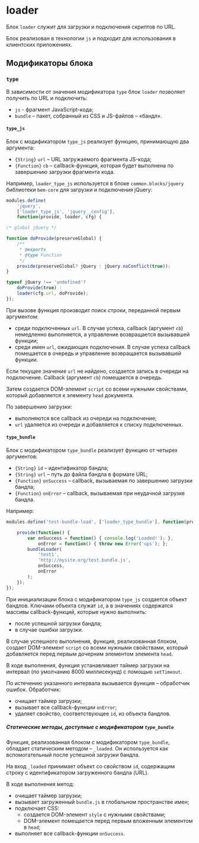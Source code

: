# loader

Блок `loader` служит для загрузки и подключения скриптов по URL.

Блок реализован в технологии `js` и подходит для использования в клиентских приложениях.


## Модификаторы блока

### `type`

В зависимости от значения модификатора `type` блок `loader` позволяет получить по URL и подключить:

* `js` - фрагмент JavaScript-кода;
* `bundle` – пакет, собранный из CSS и JS-файлов – «бандл».  


#### `type_js`

Блок с модификатором `type_js` реализует функцию, принимающую два аргумента:

* `{String}` `url` – URL загружаемого фрагмента JS-кода;
* `{Function}` `cb` – callback-функция, которая будет выполнена по завершению загрузки фрагмента кода.

Например, `loader_type_js` используется в блоке `common.blocks/jquery` библиотеки `bem-core` для загрузки и подключения jQuery:

```js
modules.define(
    'jquery',
    ['loader_type_js', 'jquery__config'],
    function(provide, loader, cfg) {

/* global jQuery */

function doProvide(preserveGlobal) {
    /**
     * @exports
     * @type Function
     */
    provide(preserveGlobal? jQuery : jQuery.noConflict(true));
}

typeof jQuery !== 'undefined'?
    doProvide(true) :
    loader(cfg.url, doProvide);
});
```


При вызове функция производит поиск строки, переданной первым аргументом:

* среди подключенных `url`. В случае успеха, callback (аргумент `cb`) немедленно выполняется, а управление возвращается вызывавшей функции;
* среди имен `url`, ожидающих подключения. В случае успеха callback помещается в очередь и управление возвращается вызывавшей функции.

Если текущее значение `url` не найдено, создается запись в очереди на подключение. Callback (аргумент `cb`) помещается в очередь. 

Затем создается DOM-элемент `script` со всеми нужными свойствами, который добавляется к элементу `head` документа.

По завершению загрузки:

* выполняются все callback из очереди на подключение;
* `url` удаляется из очереди и добавляется к списку подключенных. 


#### `type_bundle`

Блок с модификатором `type_bundle` реализует функцию от четырех аргументов:

* `{String}` `id` – идентификатор бандла;
* `{String}` `url` – путь до файла бандла в формате URL;
* `{Function}` `onSuccess` – callback, вызываемая по завершению загрузки бандла;
* `{Function}` `onError` – callback, вызываемая при неудачной загрузке бандла.

Например:

```js
modules.define('test-bundle-load', ['loader_type_bundle'], function(provide, bundleLoader) {

    provide(function() {
        var onSuccess = function() { console.log('Loaded!'); },
            onError = function() { throw new Error('ups'); };
        bundleLoader(
            'test1',
            'http://mysite.org/test.bundle.js', 
            onSuccess,
            onError
        );
    });
});
```


При инициализации блока с модификатором `type_js` создается объект бандлов. Ключами объекта служат `id`, а в значениях содержатся массивы callback-функций, которые нужно выполнить:

*  после успешной загрузки бандла;
*  в случае ошибки загрузки.

В случае успешного выполнения, функция, реализованная блоком, создает DOM-элемент `script` со всеми нужными свойствами, который добавляется перед первым дочерним элементом элемента `head`.

В ходе выполнения, функция устанавливает таймер загрузки на интервал (по умолчанию 8000 миллисекунд) с помощью `setTimeout`.

По истечению указанного интервала вызывается функция – обработчик ошибок. Обработчик:

* очищает таймер загрузки;
* вызывает все callback-функции `onError`;
* удаляет свойство, соответствующее `id`, из объекта бандлов.

##### Статические методы, доступные с модификатором `type_bundle`

Функция, реализованная блоком с модификатором `type_bundle`, обладает статическим методом – `_loaded`. Он используется как вспомогательный после успешной загрузки бандла.

На вход `_loaded` принимает объект со свойством `id`, содержащим строку с идентификатором загруженного бандла (URL). 

В ходе выполнения метод:

* очищает таймер загрузки;
* вызывает загруженный `bundle.js` в глобальном пространстве имен;
* подключает CSS:
    * создается DOM-элемент `style` с нужными свойствами;
    * DOM-элемент помещается перед первым вложенным элементом в `head`;
* выполняет все callback-функции `onSuccess`.

